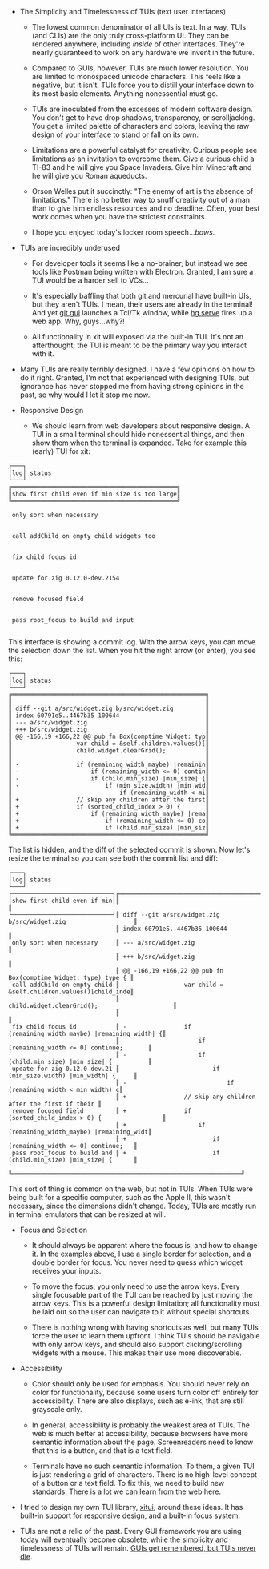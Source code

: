 * The Simplicity and Timelessness of TUIs (text user interfaces)

  * The lowest common denominator of all UIs is text. In a way, TUIs (and CLIs) are the only truly cross-platform UI. They can be rendered anywhere, including *inside* of other interfaces. They're nearly guaranteed to work on any hardware we invent in the future.

  * Compared to GUIs, however, TUIs are much lower resolution. You are limited to monospaced unicode characters. This feels like a negative, but it isn't. TUIs force you to distill your interface down to its most basic elements. Anything nonessential must go.

  * TUIs are inoculated from the excesses of modern software design. You don't get to have drop shadows, transparency, or scrolljacking. You get a limited palette of characters and colors, leaving the raw design of your interface to stand or fall on its own.

  * Limitations are a powerful catalyst for creativity. Curious people see limitations as an invitation to overcome them. Give a curious child a TI-83 and he will give you Space Invaders. Give him Minecraft and he will give you Roman aqueducts.

  * Orson Welles put it succinctly: "The enemy of art is the absence of limitations." There is no better way to snuff creativity out of a man than to give him endless resources and no deadline. Often, your best work comes when you have the strictest constraints.

  * I hope you enjoyed today's locker room speech...*bows*.

* TUIs are incredibly underused

  * For developer tools it seems like a no-brainer, but instead we see tools like Postman being written with Electron. Granted, I am sure a TUI would be a harder sell to VCs...

  * It's especially baffling that both git and mercurial have built-in UIs, but they aren't TUIs. I mean, their users are already in the terminal! And yet [git gui](https://git-scm.com/docs/git-gui) launches a Tcl/Tk window, while [hg serve](https://wiki.mercurial-scm.org/hgserve) fires up a web app. Why, guys...why?!

  * All functionality in xit will exposed via the built-in TUI. It's not an afterthought; the TUI is meant to be the primary way you interact with it.

* Many TUIs are really terribly designed. I have a few opinions on how to do it right. Granted, I'm not that experienced with designing TUIs, but ignorance has never stopped me from having strong opinions in the past, so why would I let it stop me now.

* Responsive Design

  * We should learn from web developers about responsive design. A TUI in a small terminal should hide nonessential things, and then show them when the terminal is expanded. Take for example this (early) TUI for xit:

```
┌───┐                                                   
│log│ status                                            
└───┘                                                   
╔══════════════════════════════════════════════╗        
║show first child even if min size is too large║        
╚══════════════════════════════════════════════╝        
                                                        
 only sort when necessary                               
                                                        
                                                        
 call addChild on empty child widgets too               
                                                        
                                                        
 fix child focus id                                     
                                                        
                                                        
 update for zig 0.12.0-dev.2154                         
                                                        
                                                        
 remove focused field                                   
                                                        
                                                        
 pass root_focus to build and input                     
                                                        
```

This interface is showing a commit log. With the arrow keys, you can move the selection down the list. When you hit the right arrow (or enter), you see this:

```
┌───┐                                                   
│log│ status                                            
└───┘                                                   
╔══════════════════════════════════════════════════════╗
║                                                      ║
║ diff --git a/src/widget.zig b/src/widget.zig         ║
║ index 60791e5..4467b35 100644                        ║
║ --- a/src/widget.zig                                 ║
║ +++ b/src/widget.zig                                 ║
║ @@ -166,19 +166,22 @@ pub fn Box(comptime Widget: typ║
║                  var child = &self.children.values()[║
║                  child.widget.clearGrid();           ║
║                                                      ║
║ -                if (remaining_width_maybe) |remainin║
║ -                    if (remaining_width <= 0) contin║
║ -                    if (child.min_size) |min_size| {║
║ -                        if (min_size.width) |min_wid║
║ -                            if (remaining_width < mi║
║ +                // skip any children after the first║
║ +                if (sorted_child_index > 0) {       ║
║ +                    if (remaining_width_maybe) |rema║
║ +                        if (remaining_width <= 0) co║
║ +                        if (child.min_size) |min_siz║
╚══════════════════════════════════════════════════════╝
```

The list is hidden, and the diff of the selected commit is shown. Now let's resize the terminal so you can see both the commit list and diff:

```
┌───┐                                                                                           
│log│ status                                                                                    
└───┘                                                                                           
┌────────────────────────────┐╔════════════════════════════════════════════════════════════════╗
│show first child even if min│║                                                                ║
└────────────────────────────┘║ diff --git a/src/widget.zig b/src/widget.zig                   ║
                              ║ index 60791e5..4467b35 100644                                  ║
 only sort when necessary     ║ --- a/src/widget.zig                                           ║
                              ║ +++ b/src/widget.zig                                           ║
                              ║ @@ -166,19 +166,22 @@ pub fn Box(comptime Widget: type) type { ║
 call addChild on empty child ║                  var child = &self.children.values()[child_inde║
                              ║                  child.widget.clearGrid();                     ║
                              ║                                                                ║
 fix child focus id           ║ -                if (remaining_width_maybe) |remaining_width| {║
                              ║ -                    if (remaining_width <= 0) continue;       ║
                              ║ -                    if (child.min_size) |min_size| {          ║
 update for zig 0.12.0-dev.21 ║ -                        if (min_size.width) |min_width| {     ║
                              ║ -                            if (remaining_width < min_width) c║
                              ║ +                // skip any children after the first if their ║
 remove focused field         ║ +                if (sorted_child_index > 0) {                 ║
                              ║ +                    if (remaining_width_maybe) |remaining_widt║
                              ║ +                        if (remaining_width <= 0) continue;   ║
 pass root_focus to build and ║ +                        if (child.min_size) |min_size| {      ║
                              ╚════════════════════════════════════════════════════════════════╝
```

This sort of thing is common on the web, but not in TUIs. When TUIs were being built for a specific computer, such as the Apple II, this wasn't necessary, since the dimensions didn't change. Today, TUIs are mostly run in terminal emulators that can be resized at will.

* Focus and Selection

  * It should always be apparent where the focus is, and how to change it. In the examples above, I use a single border for selection, and a double border for focus. You never need to guess which widget receives your inputs.

  * To move the focus, you only need to use the arrow keys. Every single focusable part of the TUI can be reached by just moving the arrow keys. This is a powerful design limitation; all functionality must be laid out so the user can navigate to it without special shortcuts.

  * There is nothing wrong with having shortcuts as well, but many TUIs force the user to learn them upfront. I think TUIs should be navigable with only arrow keys, and should also support clicking/scrolling widgets with a mouse. This makes their use more discoverable.

* Accessibility

  * Color should only be used for emphasis. You should never rely on color for functionality, because some users turn color off entirely for accessibility. There are also displays, such as e-ink, that are still grayscale only.

  * In general, accessibility is probably the weakest area of TUIs. The web is much better at accessibility, because browsers have more semantic information about the page. Screenreaders need to know that this is a button, and that is a text field.

  * Terminals have no such semantic information. To them, a given TUI is just rendering a grid of characters. There is no high-level concept of a button or a text field. To fix this, we need to build new standards. There is a lot we can learn from the web here.

* I tried to design my own TUI library, [xitui](https://github.com/radarroark/xitui), around these ideas. It has built-in support for responsive design, and a built-in focus system.

* TUIs are not a relic of the past. Every GUI framework you are using today will eventually become obsolete, while the simplicity and timelessness of TUIs will remain. [GUIs get remembered, but TUIs never die](https://www.youtube.com/shorts/U_pqRP-4hUc).
